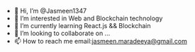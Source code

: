 - 👋 Hi, I’m @Jasmeen1347
- 👀 I’m interested in Web and Blockchain technology
- 🌱 I’m currently learning React.js && Blockchain
- 💞️ I’m looking to collaborate on ...
- 📫 How to reach me email:jasmeen.maradeeya@gmail.com

<!---
Jasmeen1347/Jasmeen1347 is a ✨ special ✨ repository because its `README.md` (this file) appears on your GitHub profile.
You can click the Preview link to take a look at your changes.
--->
